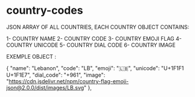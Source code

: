 # country-codes
JSON ARRAY OF ALL COUNTRIES, EACH COUNTRY OBJECT CONTAINS:

1- COUNTRY NAME
2- COUNTRY CODE
3- COUNTRY EMOJI FLAG
4- COUNTRY UNICODE
5- COUNTRY DIAL CODE
6- COUNTRY IMAGE

EXEMPLE OBJECT : 

  {
    "name": "Lebanon",
    "code": "LB",
    "emoji": "🇱🇧",
    "unicode": "U+1F1F1 U+1F1E7",
    "dial_code": "+961",
    "image": "https://cdn.jsdelivr.net/npm/country-flag-emoji-json@2.0.0/dist/images/LB.svg"
  },
